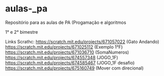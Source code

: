 # aulas-_pa
Repositório para as aulas de PA (Progamação e algoritmos

1° e 2° bimestre

Links Scrathc:
https://scratch.mit.edu/projects/671057022 (Gato Andando)
https://scratch.mit.edu/projects/671025112 (Exemplo 1°F)
https://scratch.mit.edu/projects/671036710 (SomaNumeros)
https://scratch.mit.edu/projects/674557348 (JOGO_1F)
https://scratch.mit.edu/projects/674585467 (JOGO_1F desafio)
https://scratch.mit.edu/projects/675160749 (Mover com direcional)
